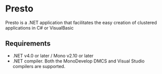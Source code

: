 Presto
======

Presto is a .NET application that facilitates the easy creation of clustered applications in C# or VisualBasic

Requirements
------------

- .NET v4.0 or later / Mono v2.10 or later
- .NET compiler. Both the MonoDevelop DMCS and Visual Studio compilers are supported.
